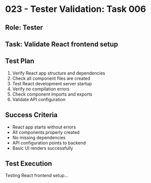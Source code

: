 # 023 - Tester Validation: Task 006

## Role: Tester
## Task: Validate React frontend setup

## Test Plan
1. Verify React app structure and dependencies
2. Check all component files are created
3. Test React development server startup
4. Verify no compilation errors
5. Check component imports and exports
6. Validate API configuration

## Success Criteria
- React app starts without errors
- All components properly created
- No missing dependencies
- API configuration points to backend
- Basic UI renders successfully

## Test Execution
Testing React frontend setup...